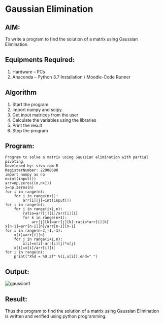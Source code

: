 # Gaussian Elimination

## AIM:
To write a program to find the solution of a matrix using Gaussian Elimination.

## Equipments Required:
1. Hardware – PCs
2. Anaconda – Python 3.7 Installation / Moodle-Code Runner

## Algorithm
1. Start the program
2. Import numpy and scipy.
3. Get input matrices from the user
4. Calculate the variables using the libraries
5. Print the result
6. Stop the program

## Program:
```
Program to solve a matrix using Gaussian elimination with partial pivoting.
Developed by: siva ram R
RegisterNumber: 22008680
import numpy as np
n=int(input())
arr=np.zeros((n,n+1))
x=np.zeros(n)
for i in range(n):
    for j in range(n+1):
        arr[i][j]=int(input())
for i in range(n):
    for j in range(i+1,n):
        ratio=arr[j][i]/arr[i][i]
        for k in range(n+1):
            arr[j][k]=arr[j][k]-ratio*arr[i][k]
x[n-1]=arr[n-1][n]/arr[n-1][n-1]
for i in range(n-2,-1,-1):
    x[i]=arr[i][n]
    for j in range(i+1,n):
        x[i]=x[i]-arr[i][j]*x[j]
    x[i]=x[i]/arr[i][i]
for i in range(n):
    print("X%d = %0.2f" %(i,x[i]),end=" ")   

```

## Output:
![gaussion1](https://user-images.githubusercontent.com/121165794/213844658-35e93b17-f157-425d-a303-0c6af0f0ec2b.png)



## Result:
Thus the program to find the solution of a matrix using Gaussian Elimination is written and verified using python programming.

